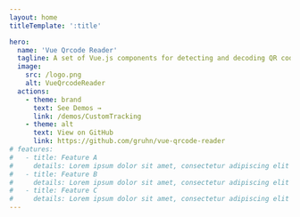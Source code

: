 ```yaml
---
layout: home
titleTemplate: ':title'

hero:
  name: 'Vue Qrcode Reader'
  tagline: A set of Vue.js components for detecting and decoding QR codes.
  image:
    src: /logo.png
    alt: VueQrcodeReader
  actions:
    - theme: brand
      text: See Demos →
      link: /demos/CustomTracking
    - theme: alt
      text: View on GitHub
      link: https://github.com/gruhn/vue-qrcode-reader
# features:
#   - title: Feature A
#     details: Lorem ipsum dolor sit amet, consectetur adipiscing elit
#   - title: Feature B
#     details: Lorem ipsum dolor sit amet, consectetur adipiscing elit
#   - title: Feature C
#     details: Lorem ipsum dolor sit amet, consectetur adipiscing elit
---
```

